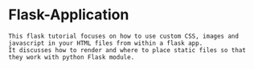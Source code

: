 # Flask-Application
    This flask tutorial focuses on how to use custom CSS, images and javascript in your HTML files from within a flask app. 
    It discusses how to render and where to place static files so that they work with python Flask module.

